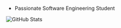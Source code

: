 <!--- @todo
- Use this API for the "top languages" card: https://github-readme-stats.vercel.app/api/top-langs/?username=asadhumayun&layout=compact&count_private=true&langs_count=8&hide_border=true&theme=react

Displaying no info atm, I can only assume due to a lack of data
--->
- Passionate Software Engineering Student

![GitHub Stats](https://github-readme-stats.vercel.app/api/top-langs/?username=asadhumayun&layout=compact&count_private=true&langs_count=8&hide_border=true&theme=react)

<!-- [![GitHub Streak](http://github-readme-streak-stats.herokuapp.com?user=asadhumayun&theme=vue-dark&date_format=M%20j%5B%2C%20Y%5D)](https://git.io/streak-stats) --->


<!--![GitHub Stats](https://github-readme-stats.vercel.app/api?username=asadhumayun&show_icons=true&theme=vue-dark) --->
